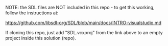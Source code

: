 NOTE: the SDL files are NOT included in this repo - to get this working, follow the instructions at:

https://github.com/libsdl-org/SDL/blob/main/docs/INTRO-visualstudio.md

If cloning this repo, just add "SDL.vcxproj" from the link above to an empty project inside this solution (repo).
